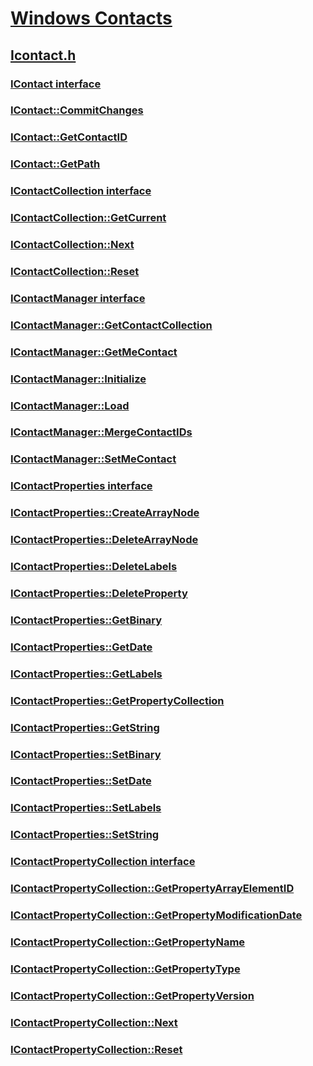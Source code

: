 # [Windows Contacts](index.md)
## [Icontact.h](../icontact/index.md)
### [IContact interface](../icontact/nn-icontact-icontact.md)
### [IContact::CommitChanges](../icontact/nf-icontact-icontact-commitchanges.md)
### [IContact::GetContactID](../icontact/nf-icontact-icontact-getcontactid.md)
### [IContact::GetPath](../icontact/nf-icontact-icontact-getpath.md)
### [IContactCollection interface](../icontact/nn-icontact-icontactcollection.md)
### [IContactCollection::GetCurrent](../icontact/nf-icontact-icontactcollection-getcurrent.md)
### [IContactCollection::Next](../icontact/nf-icontact-icontactcollection-next.md)
### [IContactCollection::Reset](../icontact/nf-icontact-icontactcollection-reset.md)
### [IContactManager interface](../icontact/nn-icontact-icontactmanager.md)
### [IContactManager::GetContactCollection](../icontact/nf-icontact-icontactmanager-getcontactcollection.md)
### [IContactManager::GetMeContact](../icontact/nf-icontact-icontactmanager-getmecontact.md)
### [IContactManager::Initialize](../icontact/nf-icontact-icontactmanager-initialize.md)
### [IContactManager::Load](../icontact/nf-icontact-icontactmanager-load.md)
### [IContactManager::MergeContactIDs](../icontact/nf-icontact-icontactmanager-mergecontactids.md)
### [IContactManager::SetMeContact](../icontact/nf-icontact-icontactmanager-setmecontact.md)
### [IContactProperties interface](../icontact/nn-icontact-icontactproperties.md)
### [IContactProperties::CreateArrayNode](../icontact/nf-icontact-icontactproperties-createarraynode.md)
### [IContactProperties::DeleteArrayNode](../icontact/nf-icontact-icontactproperties-deletearraynode.md)
### [IContactProperties::DeleteLabels](../icontact/nf-icontact-icontactproperties-deletelabels.md)
### [IContactProperties::DeleteProperty](../icontact/nf-icontact-icontactproperties-deleteproperty.md)
### [IContactProperties::GetBinary](../icontact/nf-icontact-icontactproperties-getbinary.md)
### [IContactProperties::GetDate](../icontact/nf-icontact-icontactproperties-getdate.md)
### [IContactProperties::GetLabels](../icontact/nf-icontact-icontactproperties-getlabels.md)
### [IContactProperties::GetPropertyCollection](../icontact/nf-icontact-icontactproperties-getpropertycollection.md)
### [IContactProperties::GetString](../icontact/nf-icontact-icontactproperties-getstring.md)
### [IContactProperties::SetBinary](../icontact/nf-icontact-icontactproperties-setbinary.md)
### [IContactProperties::SetDate](../icontact/nf-icontact-icontactproperties-setdate.md)
### [IContactProperties::SetLabels](../icontact/nf-icontact-icontactproperties-setlabels.md)
### [IContactProperties::SetString](../icontact/nf-icontact-icontactproperties-setstring.md)
### [IContactPropertyCollection interface](../icontact/nn-icontact-icontactpropertycollection.md)
### [IContactPropertyCollection::GetPropertyArrayElementID](../icontact/nf-icontact-icontactpropertycollection-getpropertyarrayelementid.md)
### [IContactPropertyCollection::GetPropertyModificationDate](../icontact/nf-icontact-icontactpropertycollection-getpropertymodificationdate.md)
### [IContactPropertyCollection::GetPropertyName](../icontact/nf-icontact-icontactpropertycollection-getpropertyname.md)
### [IContactPropertyCollection::GetPropertyType](../icontact/nf-icontact-icontactpropertycollection-getpropertytype.md)
### [IContactPropertyCollection::GetPropertyVersion](../icontact/nf-icontact-icontactpropertycollection-getpropertyversion.md)
### [IContactPropertyCollection::Next](../icontact/nf-icontact-icontactpropertycollection-next.md)
### [IContactPropertyCollection::Reset](../icontact/nf-icontact-icontactpropertycollection-reset.md)
